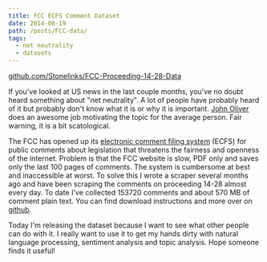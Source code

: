 ```yaml
---
title: FCC ECFS Comment Dataset
date: 2014-08-19
path: /posts/FCC-data/
tags:
  - net neutrality
  - datasets
---
```



  <a href="https://github.com/Stonelinks/FCC-Proceeding-14-28-Data">github.com/Stonelinks/FCC-Proceeding-14-28-Data</a>

If you've looked at US news in the last couple months, you've no doubt heard something about "net neutrality". A lot of people have probably heard of it but probably don't know what it is or why it is important. [John Oliver](https://www.youtube.com/watch?v=fpbOEoRrHyU) does an awesome job motivating the topic for the average person. Fair warning, it is a bit scatological.

The FCC has opened up its [electronic comment filing system](http://apps.fcc.gov/ecfs/) (ECFS) for public comments about legislation that threatens the fairness and openness of the internet. Problem is that the FCC website is slow, PDF only and saves only the last 100 pages of comments. The system is cumbersome at best and inaccessible at worst. To solve this I wrote a scraper several months ago and have been scraping the comments on proceeding 14-28 almost every day. To date I've collected 153720 comments and about 570 MB of comment plain text. You can find download instructions and more over on [github](https://github.com/Stonelinks/FCC-Proceeding-14-28-Data).

Today I'm releasing the dataset because I want to see what other people can do with it. I really want to use it to get my hands dirty with natural language processing, sentiment analysis and topic analysis. Hope someone finds it useful!
